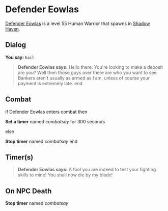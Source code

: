 # Defender Eowlas



[Defender Eowlas](/npc/150295) is a level 55 Human Warrior that spawns in [Shadow Haven](/zone/150).



## Dialog

**You say:** `hail`



>**Defender Eowlas says:** Hello there. You're looking to make a deposit are you?  Well then those guys over there are who you want to see. Bankers aren't usually as armed as I am, unless of course your payment is extremely late.
end



## Combat

if Defender Eowlas enters combat  then


**Set a timer** named *combatsay* for 300 seconds

else


**Stop timer** named *combatsay*
end



## Timer(s)

>**Defender Eowlas says:** A fool you are indeed to test your fighting skills to mine!  You shall now die by my blade!


## On NPC Death

**Stop timer** named *combatsay*